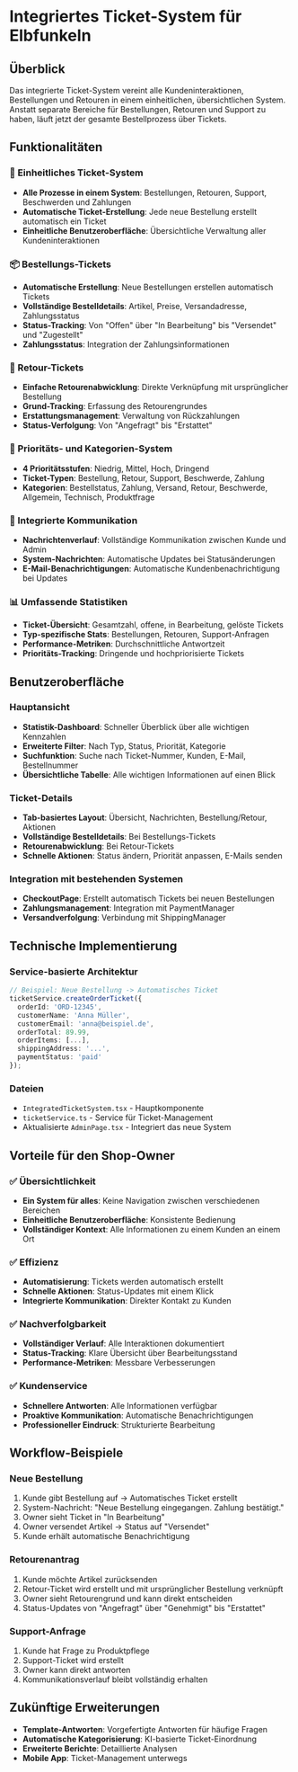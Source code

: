 # Integriertes Ticket-System für Elbfunkeln

## Überblick

Das integrierte Ticket-System vereint alle Kundeninteraktionen, Bestellungen und Retouren in einem einheitlichen, übersichtlichen System. Anstatt separate Bereiche für Bestellungen, Retouren und Support zu haben, läuft jetzt der gesamte Bestellprozess über Tickets.

## Funktionalitäten

### 🎫 Einheitliches Ticket-System
- **Alle Prozesse in einem System**: Bestellungen, Retouren, Support, Beschwerden und Zahlungen
- **Automatische Ticket-Erstellung**: Jede neue Bestellung erstellt automatisch ein Ticket
- **Einheitliche Benutzeroberfläche**: Übersichtliche Verwaltung aller Kundeninteraktionen

### 📦 Bestellungs-Tickets
- **Automatische Erstellung**: Neue Bestellungen erstellen automatisch Tickets
- **Vollständige Bestelldetails**: Artikel, Preise, Versandadresse, Zahlungsstatus
- **Status-Tracking**: Von "Offen" über "In Bearbeitung" bis "Versendet" und "Zugestellt"
- **Zahlungsstatus**: Integration der Zahlungsinformationen

### 🔄 Retour-Tickets
- **Einfache Retourenabwicklung**: Direkte Verknüpfung mit ursprünglicher Bestellung
- **Grund-Tracking**: Erfassung des Retourengrundes
- **Erstattungsmanagement**: Verwaltung von Rückzahlungen
- **Status-Verfolgung**: Von "Angefragt" bis "Erstattet"

### 🎯 Prioritäts- und Kategorien-System
- **4 Prioritätsstufen**: Niedrig, Mittel, Hoch, Dringend
- **Ticket-Typen**: Bestellung, Retour, Support, Beschwerde, Zahlung
- **Kategorien**: Bestellstatus, Zahlung, Versand, Retour, Beschwerde, Allgemein, Technisch, Produktfrage

### 💬 Integrierte Kommunikation
- **Nachrichtenverlauf**: Vollständige Kommunikation zwischen Kunde und Admin
- **System-Nachrichten**: Automatische Updates bei Statusänderungen
- **E-Mail-Benachrichtigungen**: Automatische Kundenbenachrichtigung bei Updates

### 📊 Umfassende Statistiken
- **Ticket-Übersicht**: Gesamtzahl, offene, in Bearbeitung, gelöste Tickets
- **Typ-spezifische Stats**: Bestellungen, Retouren, Support-Anfragen
- **Performance-Metriken**: Durchschnittliche Antwortzeit
- **Prioritäts-Tracking**: Dringende und hochpriorisierte Tickets

## Benutzeroberfläche

### Hauptansicht
- **Statistik-Dashboard**: Schneller Überblick über alle wichtigen Kennzahlen
- **Erweiterte Filter**: Nach Typ, Status, Priorität, Kategorie
- **Suchfunktion**: Suche nach Ticket-Nummer, Kunden, E-Mail, Bestellnummer
- **Übersichtliche Tabelle**: Alle wichtigen Informationen auf einen Blick

### Ticket-Details
- **Tab-basiertes Layout**: Übersicht, Nachrichten, Bestellung/Retour, Aktionen
- **Vollständige Bestelldetails**: Bei Bestellungs-Tickets
- **Retourenabwicklung**: Bei Retour-Tickets
- **Schnelle Aktionen**: Status ändern, Priorität anpassen, E-Mails senden

### Integration mit bestehenden Systemen
- **CheckoutPage**: Erstellt automatisch Tickets bei neuen Bestellungen
- **Zahlungsmanagement**: Integration mit PaymentManager
- **Versandverfolgung**: Verbindung mit ShippingManager

## Technische Implementierung

### Service-basierte Architektur
```typescript
// Beispiel: Neue Bestellung -> Automatisches Ticket
ticketService.createOrderTicket({
  orderId: 'ORD-12345',
  customerName: 'Anna Müller',
  customerEmail: 'anna@beispiel.de',
  orderTotal: 89.99,
  orderItems: [...],
  shippingAddress: '...',
  paymentStatus: 'paid'
});
```

### Dateien
- `IntegratedTicketSystem.tsx` - Hauptkomponente
- `ticketService.ts` - Service für Ticket-Management
- Aktualisierte `AdminPage.tsx` - Integriert das neue System

## Vorteile für den Shop-Owner

### ✅ Übersichtlichkeit
- **Ein System für alles**: Keine Navigation zwischen verschiedenen Bereichen
- **Einheitliche Benutzeroberfläche**: Konsistente Bedienung
- **Vollständiger Kontext**: Alle Informationen zu einem Kunden an einem Ort

### ✅ Effizienz
- **Automatisierung**: Tickets werden automatisch erstellt
- **Schnelle Aktionen**: Status-Updates mit einem Klick
- **Integrierte Kommunikation**: Direkter Kontakt zu Kunden

### ✅ Nachverfolgbarkeit
- **Vollständiger Verlauf**: Alle Interaktionen dokumentiert
- **Status-Tracking**: Klare Übersicht über Bearbeitungsstand
- **Performance-Metriken**: Messbare Verbesserungen

### ✅ Kundenservice
- **Schnellere Antworten**: Alle Informationen verfügbar
- **Proaktive Kommunikation**: Automatische Benachrichtigungen
- **Professioneller Eindruck**: Strukturierte Bearbeitung

## Workflow-Beispiele

### Neue Bestellung
1. Kunde gibt Bestellung auf → Automatisches Ticket erstellt
2. System-Nachricht: "Neue Bestellung eingegangen. Zahlung bestätigt."
3. Owner sieht Ticket in "In Bearbeitung"
4. Owner versendet Artikel → Status auf "Versendet"
5. Kunde erhält automatische Benachrichtigung

### Retourenantrag
1. Kunde möchte Artikel zurücksenden
2. Retour-Ticket wird erstellt und mit ursprünglicher Bestellung verknüpft
3. Owner sieht Retourengrund und kann direkt entscheiden
4. Status-Updates von "Angefragt" über "Genehmigt" bis "Erstattet"

### Support-Anfrage
1. Kunde hat Frage zu Produktpflege
2. Support-Ticket wird erstellt
3. Owner kann direkt antworten
4. Kommunikationsverlauf bleibt vollständig erhalten

## Zukünftige Erweiterungen

- **Template-Antworten**: Vorgefertigte Antworten für häufige Fragen
- **Automatische Kategorisierung**: KI-basierte Ticket-Einordnung
- **Erweiterte Berichte**: Detaillierte Analysen
- **Mobile App**: Ticket-Management unterwegs